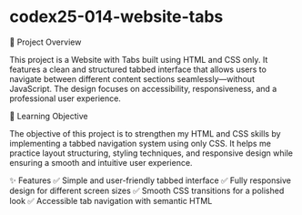 # codex25-014-website-tabs

📌 Project Overview

This project is a Website with Tabs built using HTML and CSS only. It features a clean and structured tabbed interface that allows users to navigate between different content sections seamlessly—without JavaScript. The design focuses on accessibility, responsiveness, and a professional user experience.

🎯 Learning Objective

The objective of this project is to strengthen my HTML and CSS skills by implementing a tabbed navigation system using only CSS. It helps me practice layout structuring, styling techniques, and responsive design while ensuring a smooth and intuitive user experience.

✨ Features
✅ Simple and user-friendly tabbed interface
✅ Fully responsive design for different screen sizes
✅ Smooth CSS transitions for a polished look
✅ Accessible tab navigation with semantic HTML

